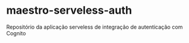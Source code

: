 # maestro-serveless-auth
Repositório da aplicação serveless de integração de autenticação com Cognito
